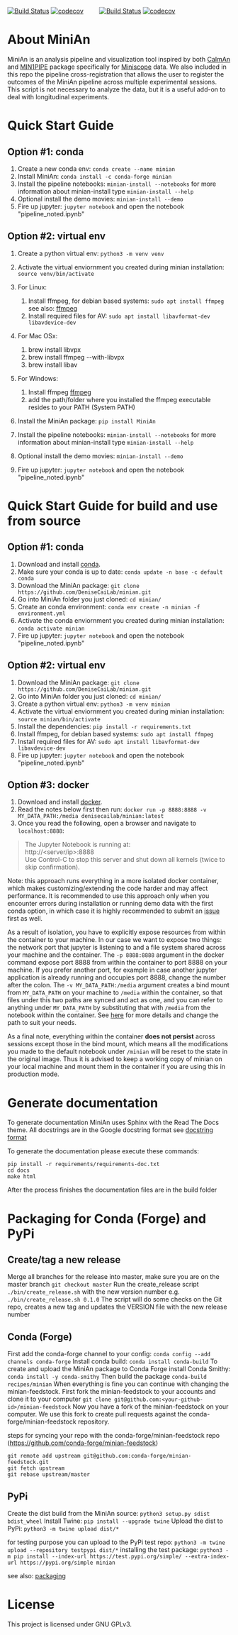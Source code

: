 [![Build Status](https://img.shields.io/travis/DeniseCaiLab/minian/master.svg?style=flat&label=master%20build)](https://travis-ci.org/DeniseCaiLab/minian)
[![codecov](https://codecov.io/gh/DeniseCaiLab/minian/branch/master/graph/badge.svg)](https://codecov.io/gh/DeniseCaiLab/minian)
&emsp;&emsp;
[![Build Status](https://img.shields.io/travis/DeniseCaiLab/minian/dev.svg?style=flat&label=dev%20build)](https://travis-ci.org/DeniseCaiLab/minian)
[![codecov](https://codecov.io/gh/DeniseCaiLab/minian/branch/dev/graph/badge.svg)](https://codecov.io/gh/DeniseCaiLab/minian)

# About MiniAn

MiniAn is an analysis pipeline and visualization tool inspired by both [CaImAn](https://github.com/flatironinstitute/CaImAn) and [MIN1PIPE](https://github.com/JinghaoLu/MIN1PIPE) package specifically for [Miniscope](http://miniscope.org/index.php/Main_Page) data.
We also included in this repo the pipeline cross-registration that allows the user to register the outcomes of the MiniAn pipeline across multiple experimental sessions. This script is not necessary to analyze the data, but it is a useful add-on to deal with longitudinal experiments. 

# Quick Start Guide

## Option #1: conda
1. Create a new conda env: `conda create --name minian`
1. Install MiniAn: `conda install -c conda-forge minian`
1. Install the pipeline notebooks: `minian-install --notebooks` for more information about minian-install type `minian-install --help`
1. Optional install the demo movies: `minian-install --demo`
1. Fire up jupyter: `jupyter notebook` and open the notebook "pipeline_noted.ipynb"

## Option #2: virtual env
1. Create a python virtual env: `python3 -m venv venv`
1. Activate the virtual enviornment you created during minian installation: `source venv/bin/activate`
1. For Linux:
    1. Install ffmpeg, for debian based systems: `sudo apt install ffmpeg` see also: [ffmpeg](https://ffmpeg.org/download.html#build-linux)
    1. Install required files for AV: `sudo apt install libavformat-dev libavdevice-dev`
1. For Mac OSx:
    1. brew install libvpx
    1. brew install ffmpeg --with-libvpx
    1. brew install libav
1. For Windows:
    1. Install ffmpeg [ffmpeg](https://ffmpeg.org/download.html#build-windows)
    1. add the path/folder where you installed the ffmpeg executable resides to your PATH (System PATH)
    

1. Install the MiniAn package: `pip install MiniAn`
1. Install the pipeline notebooks: `minian-install --notebooks` for more information about minian-install type `minian-install --help`
1. Optional install the demo movies: `minian-install --demo`
1. Fire up jupyter: `jupyter notebook` and open the notebook "pipeline_noted.ipynb"

# Quick Start Guide for build and use from source

## Option #1: conda
1. Download and install [conda](https://conda.io/projects/conda/en/latest/).
1. Make sure your conda is up to date: `conda update -n base -c default conda`
1. Download the MiniAn package: `git clone https://github.com/DeniseCaiLab/minian.git`
1. Go into MiniAn folder you just cloned: `cd minian/`
1. Create an conda environment: `conda env create -n minian -f environment.yml`
1. Activate the conda enviornment you created during minian installation: `conda activate minian`
1. Fire up jupyter: `jupyter notebook` and open the notebook "pipeline_noted.ipynb"

## Option #2: virtual env
1. Download the MiniAn package: `git clone https://github.com/DeniseCaiLab/minian.git`
1. Go into MiniAn folder you just cloned: `cd minian/`
1. Create a python virtual env: `python3 -m venv minian`
1. Activate the virtual enviornment you created during minian installation: `source minian/bin/activate`
1. Install the dependencies: `pip install -r requirements.txt`
1. Install ffmpeg, for debian based systems: `sudo apt install ffmpeg`
1. Install required files for AV: `sudo apt install libavformat-dev libavdevice-dev`
1. Fire up jupyter: `jupyter notebook` and open the notebook "pipeline_noted.ipynb"

## Option #3: docker
1. Download and install [docker](https://docs.docker.com/install/).
1. Read the notes below first then run: `docker run -p 8888:8888 -v MY_DATA_PATH:/media denisecailab/minian:latest`
1. Once you read the following, open a browser and navigate to `localhost:8888`:

> The Jupyter Notebook is running at:  
http://<server/ip>:8888  
Use Control-C to stop this server and shut down all kernels (twice to skip confirmation).

Note: this approach runs everything in a more isolated docker container, which makes customizing/extending the code harder and may affect performance. It is recommended to use this approach only when you encounter errors during installation or running demo data with the first conda option, in which case it is highly recommended to submit an [issue](https://github.com/DeniseCaiLab/minian/issues) first as well.

As a result of isolation, you have to explicitly expose resources from within the container to your machine. In our case we want to expose two things: the network port that jupyter is listening to and a file system shared across your machine and the container. The `-p 8888:8888` argument in the docker command expose port 8888 from within the container to port 8888 on your machine. If you prefer another port, for example in case another jupyter application is already running and occupies port 8888, change the number after the colon. The `-v MY_DATA_PATH:/media` argument creates a bind mount from `MY_DATA_PATH` on your machine to `/media` within the container, so that files under this two paths are synced and act as one, and you can refer to anything under `MY_DATA_PATH` by substituting that with `/media` from the notebook within the container. See [here](https://docs.docker.com/storage/bind-mounts/) for more details and change the path to suit your needs.

As a final note, everything within the container **does not persist** across sessions except those in the bind mount, which means all the modifications you made to the default notebook under `/minian` will be reset to the state in the original image. Thus it is advised to keep a working copy of minian on your local machine and mount them in the container if you are using this in production mode.

# Generate documentation

To generate documentation MiniAn uses Sphinx with the Read The Docs theme. All docstrings are in the Google docstring format see [docstring format](https://sphinxcontrib-napoleon.readthedocs.io/en/latest/example_google.html)

To generate the documentation please execute these commands:
```
pip install -r requirements/requirements-doc.txt
cd docs
make html
```

After the process finishes the documentation files are in the build folder

# Packaging for Conda (Forge) and PyPi

## Create/tag a new release

Merge all branches for the release into master, make sure you are on the master branch `git checkout master`
Run the create_release script `./bin/create_release.sh` with the new version number e.g. `./bin/create_release.sh 0.1.0`
The script will do some checks on the Git repo, creates a new tag and updates the VERSION file with the new release number

## Conda (Forge)

First add the conda-forge channel to your config: `conda config --add channels conda-forge`
Install conda build: `conda install conda-build`
To create and upload the MiniAn package to Conda Forge install Conda Smithy: `conda install -y conda-smithy`
Then build the package `conda-build recipes/minian`
When everything is fine you can continue with changing the minian-feedstock. 
First fork the minian-feedstock to your accounts and clone it to your computer `git clone git@github.com:<your-github-id>/minian-feedstock`
Now you have a fork of the minian-feedstock on your computer. We use this fork to create pull requests against the conda-forge/minian-feedstock
repository.

steps for syncing your repo with the conda-forge/minian-feedstock repo (https://github.com/conda-forge/minian-feedstock)
```
git remote add upstream git@github.com:conda-forge/minian-feedstock.git
git fetch upstream
git rebase upstream/master
```

## PyPi

Create the dist build from the MiniAn source: `python3 setup.py sdist bdist_wheel`
Install Twine: `pip install --upgrade twine`
Upload the dist to PyPi: `python3 -m twine upload dist/*`

for testing purpose you can upload to the PyPi test repo: `python3 -m twine upload --repository testpypi dist/*`
installing the test package: `python3 -m pip install --index-url https://test.pypi.org/simple/ --extra-index-url https://pypi.org/simple minian`

see also: [packaging](https://packaging.python.org/tutorials/packaging-projects/)

# License

This project is licensed under GNU GPLv3.
